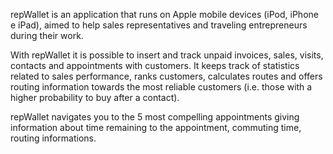 repWallet is an application that runs on Apple mobile devices (iPod, iPhone e iPad), aimed to help sales representatives and traveling entrepreneurs during their work.

With repWallet it is possible to insert and track unpaid invoices, sales, visits, contacts and appointments with customers. It keeps track of statistics related to sales performance, ranks customers, calculates routes and offers routing information towards the most reliable customers (i.e. those with a higher probability to buy after a contact).

repWallet navigates you to the 5 most compelling appointments giving information about time remaining to the appointment, commuting time, routing informations.
